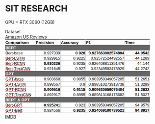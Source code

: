 # SIT RESEARCH

GPU = RTX 3060 (12GB)

Dataset <br>
<a href="https://huggingface.co/datasets/amazon_us_reviews">Amazon US Reviews</a>
![Alt text](/Result/Result-Amazon.png "Result of Amazon Dataset")
<br>
<a href="https://huggingface.co/datasets/imdb">IMDB</a>
